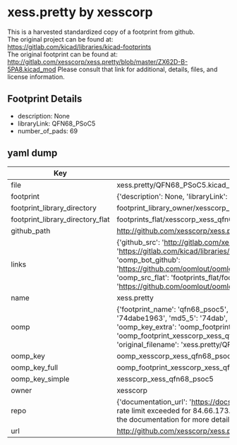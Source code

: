 # xess.pretty by xesscorp  
This is a harvested standardized copy of a footprint from github.  
The original project can be found at:  
https://gitlab.com/kicad/libraries/kicad-footprints  
The original footprint can be found at:
http://gitlab.com/xesscorp/xess.pretty/blob/master/ZX62D-B-5PA8.kicad_mod
Please consult that link for additional, details, files, and license information.  
## Footprint Details
* description: None  
* libraryLink: QFN68_PSoC5  
* number_of_pads: 69  
## yaml dump  
| Key | Value |  
| --- | --- |  
| file | xess.pretty/QFN68_PSoC5.kicad_mod |  
| footprint | {'description': None, 'libraryLink': 'QFN68_PSoC5', 'number_of_pads': 69} |  
| footprint_library_directory | footprint_library_owner/xesscorp_xess.pretty |  
| footprint_library_directory_flat | footprints_flat/xesscorp_xess_qfn68_psoc5/working |  
| github_path | http://github.com/xesscorp/xess.pretty/blob/master/QFN68_PSoC5.kicad_mod |  
| links | {'github_src': 'http://gitlab.com/xesscorp/xess.pretty/blob/master/ZX62D-B-5PA8.kicad_mod', 'github_src_repo': 'https://gitlab.com/kicad/libraries/kicad-footprints', 'oomp_bot': 'footprints/xesscorp_xess_qfn68_psoc5/working', 'oomp_bot_github': 'https://github.com/oomlout/oomlout_oomp_footprint_bot/tree/main/footprints/xesscorp_xess_qfn68_psoc5/working', 'oomp_src_flat': 'footprints_flat/footprints_flat/xesscorp_xess_qfn68_psoc5/working', 'oomp_src_flat_github': 'https://github.com/oomlout/oomlout_oomp_footprint_src/tree/main/footprints_flat/xesscorp_xess_qfn68_psoc5/working'} |  
| name | xess.pretty |  
| oomp | {'footprint_name': 'qfn68_psoc5', 'library_name': 'xess', 'md5': '74dabe19635f302b762a81e70ed48eb1', 'md5_10': '74dabe1963', 'md5_5': '74dab', 'md5_6': '74dabe', 'oomp_key': 'oomp_xesscorp_xess_qfn68_psoc5', 'oomp_key_extra': 'oomp_footprint_xesscorp_xess_qfn68_psoc5', 'oomp_key_full': 'oomp_footprint_xesscorp_xess_qfn68_psoc5_74dabe', 'oomp_key_simple': 'xesscorp_xess_qfn68_psoc5', 'original_filename': 'xess.pretty/QFN68_PSoC5.kicad_mod', 'owner_name': 'xesscorp'} |  
| oomp_key | oomp_xesscorp_xess_qfn68_psoc5 |  
| oomp_key_full | oomp_footprint_xesscorp_xess_qfn68_psoc5 |  
| oomp_key_simple | xesscorp_xess_qfn68_psoc5 |  
| owner | xesscorp |  
| repo | {'documentation_url': 'https://docs.github.com/rest/overview/resources-in-the-rest-api#rate-limiting', 'message': "API rate limit exceeded for 84.66.173.59. (But here's the good news: Authenticated requests get a higher rate limit. Check out the documentation for more details.)"} |  
| url | http://github.com/xesscorp/xess.pretty |  


